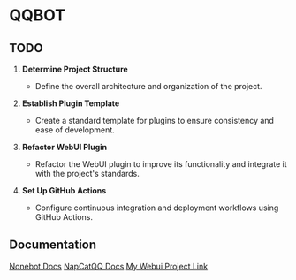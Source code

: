 # QQBOT

## TODO

1. **Determine Project Structure**
   - Define the overall architecture and organization of the project.

2. **Establish Plugin Template**
   - Create a standard template for plugins to ensure consistency and ease of development.

3. **Refactor WebUI Plugin**
   - Refactor the WebUI plugin to improve its functionality and integrate it with the project's standards.

4. **Set Up GitHub Actions**
   - Configure continuous integration and deployment workflows using GitHub Actions.

## Documentation

[Nonebot Docs](https://nonebot.dev/)
[NapCatQQ Docs](https://napneko.github.io/zh-CN/)
[My Webui Project Link](https://github.com/RichardXue123/stable-diffusion-webui)

